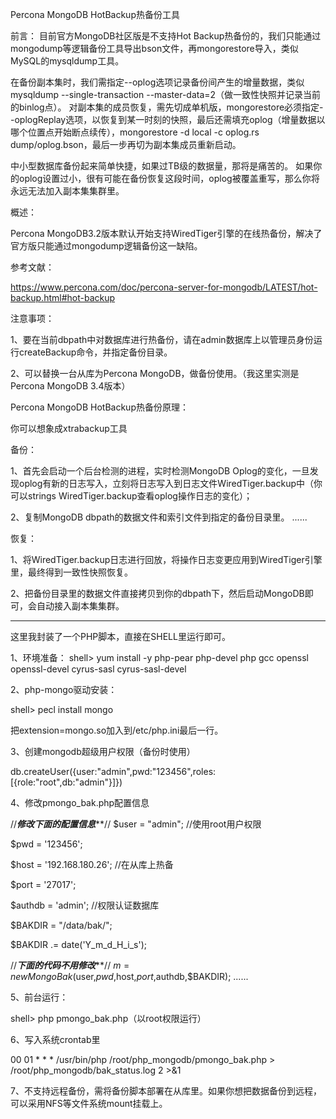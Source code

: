 Percona MongoDB HotBackup热备份工具

前言：
目前官方MongoDB社区版是不支持Hot Backup热备份的，我们只能通过mongodump等逻辑备份工具导出bson文件，再mongorestore导入，类似MySQL的mysqldump工具。

在备份副本集时，我们需指定--oplog选项记录备份间产生的增量数据，类似mysqldump --single-transaction --master-data=2（做一致性快照并记录当前的binlog点）。
对副本集的成员恢复，需先切成单机版，mongorestore必须指定--oplogReplay选项，以恢复到某一时刻的快照，最后还需填充oplog（增量数据以哪个位置点开始断点续传），mongorestore -d local -c oplog.rs dump/oplog.bson，最后一步再切为副本集成员重新启动。

中小型数据库备份起来简单快捷，如果过TB级的数据量，那将是痛苦的。
如果你的oplog设置过小，很有可能在备份恢复这段时间，oplog被覆盖重写，那么你将永远无法加入副本集集群里。


概述：

Percona MongoDB3.2版本默认开始支持WiredTiger引擎的在线热备份，解决了官方版只能通过mongodump逻辑备份这一缺陷。

参考文献：

https://www.percona.com/doc/percona-server-for-mongodb/LATEST/hot-backup.html#hot-backup

注意事项：

1、要在当前dbpath中对数据库进行热备份，请在admin数据库上以管理员身份运行createBackup命令，并指定备份目录。

2、可以替换一台从库为Percona MongoDB，做备份使用。（我这里实测是Percona MongoDB 3.4版本）

Percona MongoDB HotBackup热备份原理：

你可以想象成xtrabackup工具

备份：

1、首先会启动一个后台检测的进程，实时检测MongoDB Oplog的变化，一旦发现oplog有新的日志写入，立刻将日志写入到日志文件WiredTiger.backup中（你可以strings WiredTiger.backup查看oplog操作日志的变化）；

2、复制MongoDB dbpath的数据文件和索引文件到指定的备份目录里。
......

恢复：

1、将WiredTiger.backup日志进行回放，将操作日志变更应用到WiredTiger引擎里，最终得到一致性快照恢复。

2、把备份目录里的数据文件直接拷贝到你的dbpath下，然后启动MongoDB即可，会自动接入副本集集群。

-----------------------------------------------------------------------------------------------------------------------------------------------------------

这里我封装了一个PHP脚本，直接在SHELL里运行即可。

1、环境准备：
shell> yum install -y php-pear php-devel php gcc openssl openssl-devel cyrus-sasl cyrus-sasl-devel 

2、php-mongo驱动安装：

shell> pecl install mongo

把extension=mongo.so加入到/etc/php.ini最后一行。

3、创建mongodb超级用户权限（备份时使用）

db.createUser({user:"admin",pwd:"123456",roles:[{role:"root",db:"admin"}]})

4、修改pmongo_bak.php配置信息

//*************修改下面的配置信息***************//
$user = "admin"; //使用root用户权限

$pwd = '123456'; 

$host = '192.168.180.26'; //在从库上热备

$port = '27017';

$authdb = 'admin'; //权限认证数据库

$BAKDIR = "/data/bak/";

$BAKDIR .= date('Y_m_d_H_i_s');

//*************下面的代码不用修改***************//
$m = new MongoBak($user,$pwd,$host,$port,$authdb,$BAKDIR);
......

5、前台运行：

shell> php pmongo_bak.php（以root权限运行）

6、写入系统crontab里

00 01 * * * /usr/bin/php /root/php_mongodb/pmongo_bak.php > /root/php_mongodb/bak_status.log 2 >&1

7、不支持远程备份，需将备份脚本部署在从库里。如果你想把数据备份到远程，可以采用NFS等文件系统mount挂载上。


